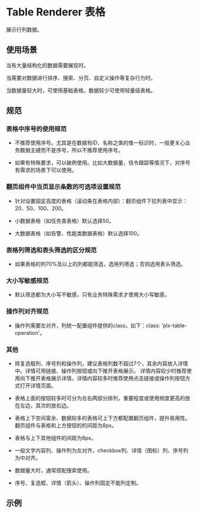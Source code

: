 # Table Renderer 表格

展示行列数据。

## 使用场景

当有大量结构化的数据需要展现时。

当需要对数据进行排序、搜索、分页、自定义操作等复杂行为时。

当数据量较大时，可使用基础表格，数据较少可使用轻量级表格。

## 规范

### 表格中序号的使用规范

- 不推荐使用序号。尤其是在数据有ID、名称之类的惟一标识时，一般更关心业务数据主键而不是序号，所以不推荐使用序号。

- 如果有特殊要求，可以破例使用。比如大数据量，信令跟踪等情况下，对序号有需求的场景下可以使用。

### 翻页组件中当页显示条数的可选项设置规范

- 针对设置固定高度的表格（滚动条在表格内部）：翻页组件下拉列表中显示：20、50、100、200。

- 小数据表格（如任务类表格）默认选择50。

- 大数据表格（如告警、性能类数据表格）默认选择100。

### 表格列筛选和表头筛选的区分规范

- 如果表格的列70%及以上的列都能筛选，选用列筛选；否则选用表头筛选。

### 大小写敏感规范

- 默认筛选都为大小写不敏感，只有业务特殊需求才使用大小写敏感。

### 操作列对齐规范

- 操作列需要左对齐，列统一配置组件提供的class，如下：class: 'plx-table-operation'。

### 其他

- 除复选框列、序号列和操作列，建议表格列数不超过7个，其余内容放入详情中。详情可用链接、操作列按钮或向下推开表格展示。
详情内容较少时推荐使用向下推开表格展示详情，详情内容较多时推荐使用点击链接或操作列按钮方式打开详情页面。

- 表格上面的按钮较多时可分为左右两部分排列，重要程度或使用频度更高的放在左边，其次的放右边。

- 表格上下空间富余、数据较多的表格可上下方都配置翻页组件，提升易用性。翻页组件与表格和上方按钮的的间距为8px。

- 表格与上下其他组件的间距为8px。

- 一般文字内容列、操作列为左对齐，checkbox列、详情（图标）列、序号列为中对齐。

- 数据量大时，通常搭配搜索使用。

- 序号、复选框、详情（箭头）、操作列固定不能列定制。

## 示例

